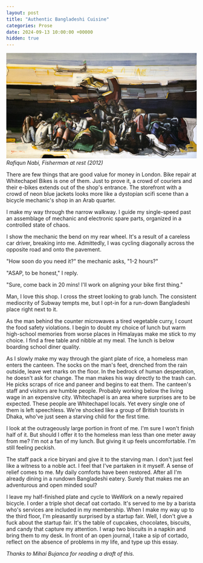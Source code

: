 ```yaml
---
layout: post
title: "Authentic Bangladeshi Cuisine"
categories: Prose
date: 2024-09-13 10:00:00 +00000
hidden: true
---
```


![Fisherman at rest](/assets/bangla/bangla.jpg)
_Rafiqun Nabi, Fisherman at rest (2012)_

There are few things that are good value for money in London.
Bike repair at Whitechapel Bikes is one of them.
Just to prove it, a crowd of couriers and their e-bikes extends out of the shop's entrance.
The storefront with a crowd of neon blue jackets looks more like a dystopian scifi scene than a bicycle mechanic's shop in an Arab quarter.

I make my way through the narrow walkway.
I guide my single-speed past an assemblage of mechanic and electronic spare parts, organized in a controlled state of chaos.

I show the mechanic the bend on my rear wheel.
It's a result of a careless car driver, breaking into me.
Admittedly, I was cycling diagonally across the opposite road and onto the pavement. 

"How soon do you need it?" the mechanic asks, "1-2 hours?"

"ASAP, to be honest," I reply.

"Sure, come back in 20 mins! I'll work on aligning your bike first thing."

Man, I love this shop.
I cross the street looking to grab lunch.
The consistent mediocrity of Subway tempts me, but I opt-in for a run-down Bangladeshi place right next to it.

As the man behind the counter microwaves a tired vegetable curry, I count the food safety violations.
I begin to doubt my choice of lunch but warm high-school memories from worse places in Himalayas make me stick to my choice.
I find a free table and nibble at my meal.
The lunch is below boarding school diner quality.

As I slowly make my way through the giant plate of rice, a homeless man enters the canteen.
The socks on the man's feet, drenched from the rain outside, leave wet marks on the floor.
In the bedrock of human desperation, he doesn't ask for change.
The man makes his way directly to the trash can.
He picks scraps of rice and paneer and begins to eat them.
The canteen's staff and visitors are humble people.
Probably working below the living wage in an expensive city.
Whitechapel is an area where surprises are to be expected.
These people are Whitechapel locals.
Yet every single one of them is left speechless.
We're shocked like a group of British tourists in Dhaka, who've just seen a starving child for the first time.

I look at the outrageously large portion in front of me.
I'm sure I won't finish half of it.
But should I offer it to the homeless man less than one meter away from me?
I'm not a fan of my lunch.
But giving it up feels uncomfortable.
I'm still feeling peckish.

The staff pack a rice biryani and give it to the starving man.
I don't just feel like a witness to a noble act.
I feel that I've partaken in it myself.
A sense of relief comes to me.
My daily comforts have been restored.
After all I'm already dining in a rundown Bangladeshi eatery.
Surely that makes me an adventurous and open minded soul?

I leave my half-finished plate and cycle to WeWork on a newly repaired bicycle.
I order a triple shot decaf oat cortado.
It's served to me by a barista who's services are included in my membership.
When I make my way up to the third floor, I'm pleasantly surprised by a startup fair.
Well, I don't give a fuck about the startup fair.
It's the table of cupcakes, chocolates, biscuits, and candy that capture my attention.
I wrap two biscuits in a napkin and bring them to my desk.
In front of an open journal, I take a sip of cortado, reflect on the absence of problems in my life, and type up this essay.

_Thanks to Mihai Bujanca for reading a draft of this._
